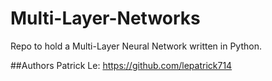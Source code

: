 # Multi-Layer-Networks
Repo to hold a Multi-Layer Neural Network written in Python. 

##Authors 
Patrick Le: https://github.com/lepatrick714

